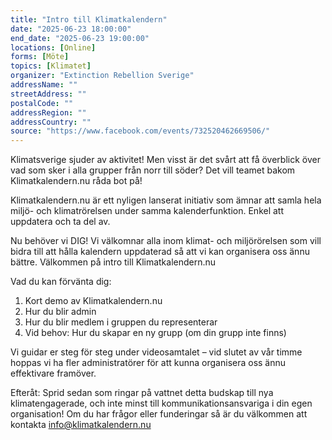```yaml
---
title: "Intro till Klimatkalendern"
date: "2025-06-23 18:00:00"
end_date: "2025-06-23 19:00:00"
locations: [Online]
forms: [Möte]
topics: [Klimatet]
organizer: "Extinction Rebellion Sverige"
addressName: ""
streetAddress: ""
postalCode: ""
addressRegion: ""
addressCountry: ""
source: "https://www.facebook.com/events/732520462669506/"
---
```

Klimatsverige sjuder av aktivitet! Men visst är det svårt att få överblick över vad som sker i alla grupper från norr till söder? Det vill teamet bakom Klimatkalendern.nu råda bot på!

Klimatkalendern.nu är ett nyligen lanserat initiativ som ämnar att samla hela miljö- och klimatrörelsen under samma kalenderfunktion. Enkel att uppdatera och ta del av.

Nu behöver vi DIG! Vi välkomnar alla inom klimat- och miljörörelsen som vill bidra till att hålla kalendern uppdaterad så att vi kan organisera oss ännu bättre. Välkommen på intro till Klimatkalendern.nu

Vad du kan förvänta dig:

1. Kort demo av Klimatkalendern.nu
2. Hur du blir admin
3. Hur du blir medlem i gruppen du representerar
4. Vid behov: Hur du skapar en ny grupp (om din grupp inte finns)

Vi guidar er steg för steg under videosamtalet – vid slutet av vår timme hoppas vi ha fler administratörer för att kunna organisera oss ännu effektivare framöver.

Efteråt: 
Sprid sedan som ringar på vattnet detta budskap till nya klimatengagerade, och inte minst till kommunikationsansvariga i din egen organisation! Om du har frågor eller funderingar så är du välkommen att kontakta info@klimatkalendern.nu